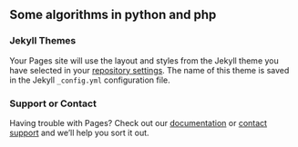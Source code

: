 ## Some algorithms in python and php


### Jekyll Themes

Your Pages site will use the layout and styles from the Jekyll theme you have selected in your [repository settings](https://github.com/emiliancole/algorithms/settings). The name of this theme is saved in the Jekyll `_config.yml` configuration file.

### Support or Contact

Having trouble with Pages? Check out our [documentation](https://help.github.com/categories/github-pages-basics/) or [contact support](https://github.com/contact) and we’ll help you sort it out.
